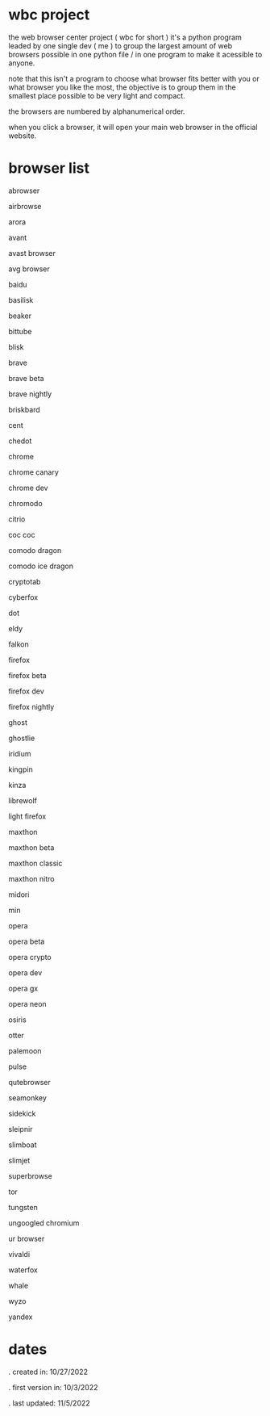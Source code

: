# wbc project
the web browser center project ( wbc for short ) it's a python program leaded by one single dev ( me )  to group the largest amount of web browsers possible in one python file / in one program to make it acessible to anyone.

note that this isn't a program to choose what browser fits better with you or what browser you like the most, the objective is to group them in the smallest place possible to be very light and compact.

the browsers are numbered by alphanumerical order.

when you click a browser, it will open your main web browser in the official website.

# browser list

abrowser

airbrowse

arora

avant

avast browser

avg browser

baidu

basilisk

beaker

bittube

blisk

brave

brave beta

brave nightly

briskbard

cent

chedot

chrome

chrome canary

chrome dev

chromodo

citrio

coc coc

comodo dragon

comodo ice dragon

cryptotab

cyberfox

dot

eldy

falkon

firefox

firefox beta

firefox dev

firefox nightly

ghost

ghostlie

iridium

kingpin

kinza

librewolf

light firefox

maxthon

maxthon beta

maxthon classic

maxthon nitro 

midori

min

opera

opera beta

opera crypto

opera dev

opera gx

opera neon

osiris

otter

palemoon

pulse

qutebrowser

seamonkey

sidekick

sleipnir

slimboat

slimjet

superbrowse

tor

tungsten

ungoogled chromium

ur browser

vivaldi

waterfox

whale

wyzo

yandex

# dates
. created in: 10/27/2022

. first version in: 10/3/2022

. last updated: 11/5/2022

